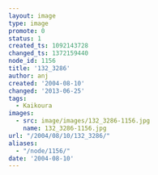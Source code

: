 ```yaml
---
layout: image
type: image
promote: 0
status: 1
created_ts: 1092143728
changed_ts: 1372159440
node_id: 1156
title: '132_3286'
author: anj
created: '2004-08-10'
changed: '2013-06-25'
tags:
  - Kaikoura
images:
  - src: image/images/132_3286-1156.jpg
    name: 132_3286-1156.jpg
url: "/2004/08/10/132_3286/"
aliases:
  - "/node/1156/"
date: '2004-08-10'
---
```


